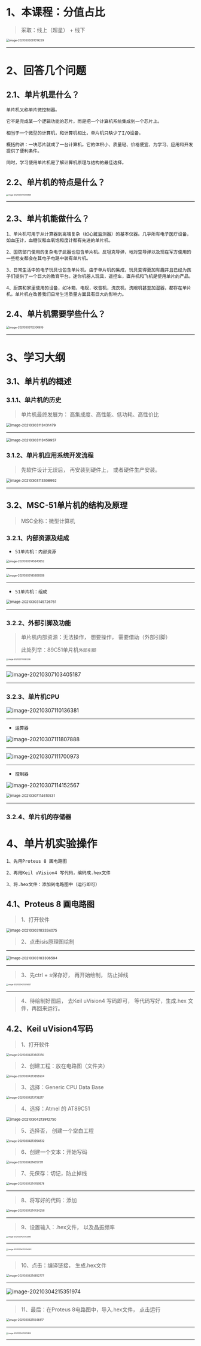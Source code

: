 



# 1、本课程：分值占比

> 采取：线上（超星） + 线下

<img src="https://gitee.com/sheep-are-flying-in-the-sky/my-picture/raw/master/picture8/image-20210303081019229.png" alt="image-20210303081019229" style="zoom:50%;" />

----

# 2、回答几个问题

## 2.1、单片机是什么？

~~~
单片机又称单片微控制器。

它不是完成某一个逻辑功能的芯片，而是把一个计算机系统集成到一个芯片上。

相当于一个微型的计算机，和计算机相比，单片机只缺少了I/O设备。

概括的讲：一块芯片就成了一台计算机。它的体积小、质量轻、价格便宜、为学习、应用和开发提供了便利条件。

同时，学习使用单片机是了解计算机原理与结构的最佳选择。
~~~





## 2.2、单片机的特点是什么？

<img src="https://gitee.com/sheep-are-flying-in-the-sky/my-picture/raw/master/picture8/image-20210303110306838.png" alt="image-20210303110306838" style="zoom:33%;" />

---

## 2.3、单片机能做什么？

~~~
1、单片机可用于从计算器到高端复杂（如心脏监测器）的基本仪器。几乎所有电子医疗设备，如血压计，血糖仪和血氧饱和度计都有先进的单片机。

2、国防部门使用的复杂电子武器也包含单片机。反坦克导弹，地对空导弹以及现在军方使用的一些枪支都会在其电子电路中装有单片机。

3、日常生活中的电子玩具也包含单片机。由于单片机的集成，玩具变得更加有趣并且已经为孩子们提供了一个巨大的教育平台。迷你机器人玩具，遥控车，直升机和飞机是使用单片的产品。

4、厨房和家里使用的设备，如冰箱，电视，收音机，洗衣机，洗碗机甚至加湿器，都存在单片机。单片机在改善我们日常生活质量方面具有巨大的影响力。
~~~







## 2.4、单片机需要学些什么？

<img src="https://gitee.com/sheep-are-flying-in-the-sky/my-picture/raw/master/picture8/image-20210303112300616.png" alt="image-20210303112300616" style="zoom:50%;" />



---



# 3、学习大纲

## 3.1、单片机的概述

### 3.1.1、单片机的历史

> 单片机最终发展为： 高集成度、高性能、低功耗、高性价比

<img src="https://gitee.com/sheep-are-flying-in-the-sky/my-picture/raw/master/picture8/image-20210303113431479.png" alt="image-20210303113431479" style="zoom: 67%;" />

---

<img src="https://gitee.com/sheep-are-flying-in-the-sky/my-picture/raw/master/picture8/image-20210303113459957.png" alt="image-20210303113459957" style="zoom:67%;" />



### 3.1.2、单片机应用系统开发流程

> 先软件设计无误后， 再安装到硬件上， 或者硬件生产安装。

<img src="https://gitee.com/sheep-are-flying-in-the-sky/my-picture/raw/master/picture8/image-20210303113308992.png" alt="image-20210303113308992" style="zoom: 67%;" />

---



## 3.2、MSC-51单片机的结构及原理

> MSC全称：微型计算机

### 3.2.1、内部资源及组成

- `51单片机：内部资源`

<img src="https://gitee.com/sheep-are-flying-in-the-sky/my-picture/raw/master/picture8/image-20210303145643652.png" alt="image-20210303145643652" style="zoom:50%;" />

---

<img src="https://gitee.com/sheep-are-flying-in-the-sky/my-picture/raw/master/picture8/image-20210303145808508.png" alt="image-20210303145808508" style="zoom:50%;" />

---

- `51单片机：组成`

<img src="https://gitee.com/sheep-are-flying-in-the-sky/my-picture/raw/master/picture8/image-20210303145726761.png" alt="image-20210303145726761" style="zoom: 67%;" />

---

### 3.2.2、外部引脚及功能

> 单片机内部资源：无法操作， 想要操作， 需要借助（外部引脚）
>
> 此处列举：89C51单片机`外部引脚`

<img src="https://gitee.com/sheep-are-flying-in-the-sky/my-picture/raw/master/picture8/image-20210307100812316.png" alt="image-20210307100812316" style="zoom: 33%;" />

---

![image-20210307103405187](https://gitee.com/sheep-are-flying-in-the-sky/my-picture/raw/master/picture8/image-20210307103405187.png)

---



### 3.2.3、单片机CPU

![image-20210307110136381](https://gitee.com/sheep-are-flying-in-the-sky/my-picture/raw/master/picture8/image-20210307110136381.png)

---



- `运算器`

![image-20210307111807888](https://gitee.com/sheep-are-flying-in-the-sky/my-picture/raw/master/picture8/image-20210307111807888.png)

---

<img src="https://gitee.com/sheep-are-flying-in-the-sky/my-picture/raw/master/picture8/image-20210307111700973.png" alt="image-20210307111700973"  />

---

- `控制器`

![image-20210307114152567](https://gitee.com/sheep-are-flying-in-the-sky/my-picture/raw/master/picture8/image-20210307114152567.png)

<img src="https://gitee.com/sheep-are-flying-in-the-sky/my-picture/raw/master/picture8/image-20210307114610531.png" alt="image-20210307114610531" style="zoom: 67%;" />

---

### 3.2.4、单片机的存储器









# 4、单片机实验操作

~~~
1、先用Proteus 8 画电路图

2、再用Keil uVision4 写代码，编码成.hex文件

3、将.hex文件：添加到电路图中（运行即可）
~~~



## 4.1、Proteus 8 画电路图

> 1、打开软件

<img src="https://gitee.com/sheep-are-flying-in-the-sky/my-picture/raw/master/picture8/image-20210303183334075.png" alt="image-20210303183334075" style="zoom: 67%;" />



> 2、点击isis原理图绘制

---

<img src="https://gitee.com/sheep-are-flying-in-the-sky/my-picture/raw/master/picture8/image-20210303183306594.png" alt="image-20210303183306594" style="zoom: 67%;" />

---

> 3、先ctrl + s保存好， 再开始绘制， 防止掉线

<img src="https://gitee.com/sheep-are-flying-in-the-sky/my-picture/raw/master/picture8/image-20210304215918037.png" alt="image-20210304215918037" style="zoom: 33%;" />

---

> 4、待绘制好图后， 去Keil uVision4 写码即可， 等代码写好，生成.hex 文件，再回来运行。







## 4.2、Keil uVision4写码

> 1、打开软件

<img src="https://gitee.com/sheep-are-flying-in-the-sky/my-picture/raw/master/picture8/image-20210304213601374.png" alt="image-20210304213601374" style="zoom:50%;" />

> 2、创建工程：放在电路图（文件夹）

<img src="https://gitee.com/sheep-are-flying-in-the-sky/my-picture/raw/master/picture8/image-20210304213655904.png" alt="image-20210304213655904" style="zoom: 50%;" />

> 3、选择：Generic CPU Data Base

<img src="https://gitee.com/sheep-are-flying-in-the-sky/my-picture/raw/master/picture8/image-20210304213736217.png" alt="image-20210304213736217" style="zoom:50%;" />

> 4、选择：Atmel  的 AT89C51

<img src="https://gitee.com/sheep-are-flying-in-the-sky/my-picture/raw/master/picture8/image-20210304213912750.png" alt="image-20210304213912750" style="zoom:67%;" />

> 5、选择否， 创建一个空白工程

<img src="https://gitee.com/sheep-are-flying-in-the-sky/my-picture/raw/master/picture8/image-20210304213954832.png" alt="image-20210304213954832" style="zoom: 50%;" />

> 6、创建一个文本：开始写码

<img src="https://gitee.com/sheep-are-flying-in-the-sky/my-picture/raw/master/picture8/image-20210304214057311.png" alt="image-20210304214057311" style="zoom:50%;" />

> 7、先保存：切记，防止掉线

<img src="https://gitee.com/sheep-are-flying-in-the-sky/my-picture/raw/master/picture8/image-20210304214459578.png" alt="image-20210304214459578" style="zoom: 50%;" />

---

> 8、将写好的代码：添加

<img src="https://gitee.com/sheep-are-flying-in-the-sky/my-picture/raw/master/picture8/image-20210304214434258.png" alt="image-20210304214434258" style="zoom:50%;" />

----

> 9、设置输入：.hex文件， 以及晶振频率

<img src="https://gitee.com/sheep-are-flying-in-the-sky/my-picture/raw/master/picture8/image-20210304215152980.png" alt="image-20210304215152980" style="zoom:33%;" />

---

<img src="https://gitee.com/sheep-are-flying-in-the-sky/my-picture/raw/master/picture8/image-20210304215224982.png" alt="image-20210304215224982" style="zoom: 33%;" />

---

> 10、点击：编译链接， 生成.hex文件

<img src="https://gitee.com/sheep-are-flying-in-the-sky/my-picture/raw/master/picture8/image-20210304214652777.png" alt="image-20210304214652777" style="zoom:50%;" />

---

![image-20210304215351974](https://gitee.com/sheep-are-flying-in-the-sky/my-picture/raw/master/picture8/image-20210304215351974.png)

---



> 11、最后：在Proteus 8电路图中，导入.hex文件， 点击运行

<img src="https://gitee.com/sheep-are-flying-in-the-sky/my-picture/raw/master/picture8/image-20210304215546817.png" alt="image-20210304215546817" style="zoom: 50%;" />

---

<img src="https://gitee.com/sheep-are-flying-in-the-sky/my-picture/raw/master/picture8/image-20210304215615859.png" alt="image-20210304215615859" style="zoom:33%;" />

---

